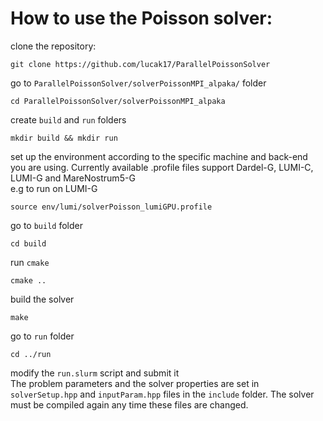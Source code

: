 # How to use the Poisson solver:
clone the repository:
```
git clone https://github.com/lucak17/ParallelPoissonSolver
```
go to `ParallelPoissonSolver/solverPoissonMPI_alpaka/` folder
```
cd ParallelPoissonSolver/solverPoissonMPI_alpaka
```
create `build` and `run` folders
```
mkdir build && mkdir run
```
set up the environment according to the specific machine and back-end you are using. Currently available .profile files support Dardel-G, LUMI-C, LUMI-G and MareNostrum5-G\
e.g to run on LUMI-G
```
source env/lumi/solverPoisson_lumiGPU.profile
```
go to `build` folder
```
cd build
```
run `cmake`
```
cmake ..
```
build the solver
```
make
```
go to `run` folder
```
cd ../run
```
modify the `run.slurm` script and submit it\
The problem parameters and the solver properties are set in `solverSetup.hpp` and `inputParam.hpp` files in the `include` folder. The solver must be compiled again any time these files are changed.
